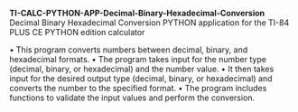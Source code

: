 **TI-CALC-PYTHON-APP-Decimal-Binary-Hexadecimal-Conversion**
Decimal Binary Hexadecimal Conversion PYTHON application for the TI-84 PLUS CE PYTHON edition calculator

• This program converts numbers between decimal, binary, and hexadecimal formats.
• The program takes input for the number type (decimal, binary, or hexadecimal) and the number value.
• It then takes input for the desired output type (decimal, binary, or hexadecimal) and converts the number to the specified format.
• The program includes functions to validate the input values and perform the conversion.
